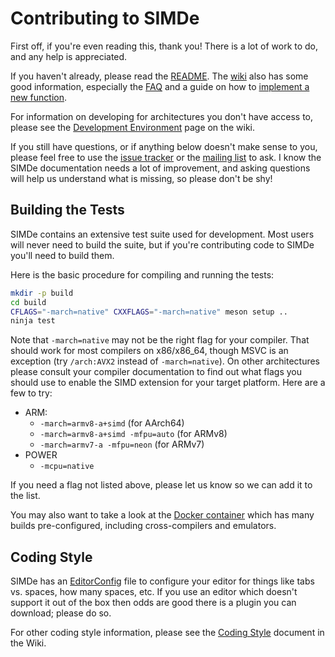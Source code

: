 # Contributing to SIMDe

First off, if you're even reading this, thank you!  There is a lot of
work to do, and any help is appreciated.

If you haven't already, please read the
[README](https://github.com/simd-everywhere/simde/blob/master/README.md).  The
[wiki](https://github.com/simd-everywhere/simde/wiki) also has some good
information, especially the
[FAQ](https://github.com/simd-everywhere/simde/wiki/FAQ) and a guide on how to
[implement a new
function](https://github.com/simd-everywhere/simde/wiki/Implementing-a-New-Function).

For information on developing for architectures you don't have access
to, please see the [Development
Environment](https://github.com/simd-everywhere/simde/wiki/Development-Environment)
page on the wiki.

If you still have questions, or if anything below doesn't make sense
to you, please feel free to use the [issue
tracker](https://github.com/simd-everywhere/simde/issues) or the [mailing
list](https://groups.google.com/forum/#!forum/simde) to ask.  I know
the SIMDe documentation needs a lot of improvement, and asking
questions will help us understand what is missing, so please don't be
shy!

## Building the Tests

SIMDe contains an extensive test suite used for development.  Most
users will never need to build the suite, but if you're contributing
code to SIMDe you'll need to build them.

Here is the basic procedure for compiling and running the tests:

```bash
mkdir -p build
cd build
CFLAGS="-march=native" CXXFLAGS="-march=native" meson setup ..
ninja test
```

Note that `-march=native` may not be the right flag for your compiler.
That should work for most compilers on x86/x86_64, though MSVC is an
exception (try `/arch:AVX2` instead of `-march=native`).  On other
architectures please consult your compiler documentation to find out
what flags you should use to enable the SIMD extension for your target
platform.  Here are a few to try:

 * ARM:
   * `-march=armv8-a+simd` (for AArch64)
   * `-march=armv8-a+simd -mfpu=auto` (for ARMv8)
   * `-march=armv7-a -mfpu=neon` (for ARMv7)
 * POWER
   * `-mcpu=native`

If you need a flag not listed above, please let us know so we can add
it to the list.

You may also want to take a look at the
[Docker container](https://github.com/simd-everywhere/simde/tree/master/docker)
which has many builds pre-configured, including cross-compilers and emulators.

## Coding Style

SIMDe has an [EditorConfig](https://editorconfig.org/) file to
configure your editor for things like tabs vs. spaces, how many spaces,
etc. If you use an editor which doesn't support it out of the box then
odds are good there is a plugin you can download; please do so.

For other coding style information, please see the
[Coding Style](https://github.com/simd-everywhere/simde/wiki/Coding-Style)
document in the Wiki.
